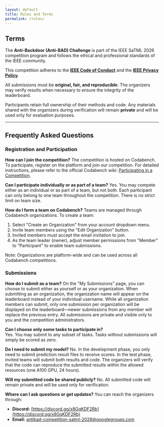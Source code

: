 ```yaml
---
layout: default
title: Rules and Terms
permalink: /rules/
---
```


## Terms

The **Anti-Backdoor (Anti-BAD) Challenge** is part of the IEEE SaTML 2026 competition program and follows the ethical and professional standards of the IEEE community.

This competition adheres to the [**IEEE Code of Conduct**](https://www.ieee.org/content/dam/ieee-org/ieee/web/org/about/ieee_code_of_conduct.pdf) and the [**IEEE Privacy Policy**](https://privacy.ieee.org/policies).

All submissions must be **original, fair, and reproducible**. The organizers may verify results when necessary to ensure the integrity of the leaderboard.

Participants retain full ownership of their methods and code. Any materials shared with the organizers during verification will remain **private** and will be used only for evaluation purposes.

---

## Frequently Asked Questions

### Registration and Participation

**How can I join the competition?**
The competition is hosted on Codabench. To participate, register on the platform and join our competition. For detailed instructions, please refer to the official Codabench wiki: [Participating in a Competition](https://github.com/codalab/codabench/wiki/User_Participating-in-a-Competition).

**Can I participate individually or as part of a team?**
Yes. You may compete either as an individual or as part of a team, but not both. Each participant can only belong to one team throughout the competition. There is no strict limit on team size.

**How do I form a team on Codabench?**
Teams are managed through Codabench organizations. To create a team:
1. Select "Create an Organization" from your account dropdown menu.
2. Invite team members using the "Edit Organization" button.
3. Invited members must accept the email invitation to join.
4. As the team leader (owner), adjust member permissions from "Member" to "Participant" to enable team submissions.

Note: Organizations are platform-wide and can be used across all Codabench competitions.

### Submissions

**How do I submit as a team?**
On the "My Submissions" page, you can choose to submit either as yourself or as your organization. When submitting as an organization, the organization name will appear on the leaderboard instead of your individual username. While all organization members can submit, only one submission per organization will be displayed on the leaderboard—newer submissions from any member will replace the previous entry. All submissions are private and visible only to you and the competition administrators.

**Can I choose only some tasks to participate in?**  
Yes. You may submit to any subset of tasks. Tasks without submissions will simply be scored as zero.

**Do I need to submit my model?**
No. In the development phase, you only need to submit prediction result files to receive scores. In the test phase, invited teams will submit both results and code. The organizers will verify that the code can reproduce the submitted results within the allowed resources (one A100 GPU, 24 hours).

**Will my submitted code be shared publicly?**
No. All submitted code will remain private and will be used only for verification.

**Where can I ask questions or get updates?**
You can reach the organizers through:

* **Discord:** [https://discord.gg/x8GqKDF2Rb](https://discord.gg/x8GqKDF2Rb)  
* **Email:** [antibad-competition-satml-2026@googlegroups.com](mailto:antibad-competition-satml-2026@googlegroups.com)